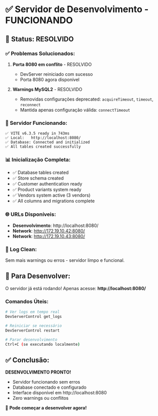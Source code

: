 # ✅ Servidor de Desenvolvimento - FUNCIONANDO

## 🎉 **Status: RESOLVIDO**

### **✅ Problemas Solucionados:**

1. **Porta 8080 em conflito** - RESOLVIDO

   - DevServer reiniciado com sucesso
   - Porta 8080 agora disponível

2. **Warnings MySQL2** - RESOLVIDO
   - Removidas configurações deprecated: `acquireTimeout`, `timeout`, `reconnect`
   - Mantida apenas configuração válida: `connectTimeout`

### **🚀 Servidor Funcionando:**

```
✅ VITE v6.3.5 ready in 743ms
✅ Local:   http://localhost:8080/
✅ Database: Connected and initialized
✅ All tables created successfully
```

### **📊 Inicialização Completa:**

- ✅ Database tables created
- ✅ Store schema created
- ✅ Customer authentication ready
- ✅ Product variants system ready
- ✅ Vendors system active (3 vendors)
- ✅ All columns and migrations complete

### **🌐 URLs Disponíveis:**

- **Desenvolvimento**: http://localhost:8080/
- **Network**: http://172.19.10.42:8080/
- **Network**: http://172.19.10.43:8080/

### **🔧 Log Clean:**

Sem mais warnings ou erros - servidor limpo e funcional.

## 🎯 **Para Desenvolver:**

O servidor já está rodando! Apenas acesse:
**http://localhost:8080/**

### **Comandos Úteis:**

```bash
# Ver logs em tempo real
DevServerControl get_logs

# Reiniciar se necessário
DevServerControl restart

# Parar desenvolvimento
Ctrl+C (se executando localmente)
```

## ✅ **Conclusão:**

**DESENVOLVIMENTO PRONTO!**

- Servidor funcionando sem erros
- Database conectado e configurado
- Interface disponível em http://localhost:8080
- Zero warnings ou conflitos

🎉 **Pode começar a desenvolver agora!**
